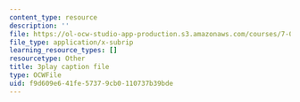 ```yaml
---
content_type: resource
description: ''
file: https://ol-ocw-studio-app-production.s3.amazonaws.com/courses/7-01sc-fundamentals-of-biology-fall-2011/f9d609e641fe57379cb0110737b39bde_CdAgzk5tQhs.vtt
file_type: application/x-subrip
learning_resource_types: []
resourcetype: Other
title: 3play caption file
type: OCWFile
uid: f9d609e6-41fe-5737-9cb0-110737b39bde
---
```

